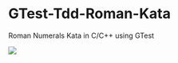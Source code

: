 # GTest-Tdd-Roman-Kata
Roman Numerals Kata in C/C++ using GTest

![](https://github.com/actions/hello-world/workflows/.github/workflows/main.yml/badge.svg)
